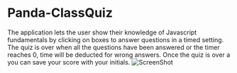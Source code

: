 # Panda-ClassQuiz
The application lets the user show their knowledge of Javascript fundamentals by clicking on boxes to answer questions in a timed setting. The quiz is over when all the questions have been answered or the timer reaches 0, time will be deducted for wrong answers. Once the quiz is over a you can save your score with your initials. 
![ScreenShot]("C:\Users\Johnx\OneDrive\Pictures\Screenshots\Screenshot_20230109_105134.png")
